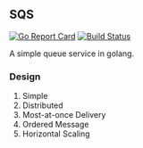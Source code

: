 ## SQS

[![Go Report Card](https://goreportcard.com/badge/github.com/Focinfi/sqs)](https://goreportcard.com/report/github.com/Focinfi/sqs)
[![Build Status](https://travis-ci.org/Focinfi/sqs.png)](https://travis-ci.org/Focinfi/sqs.svg?branch=master)

A simple queue service in golang.

### Design

1. Simple
1. Distributed
2. Most-at-once Delivery
3. Ordered Message
4. Horizontal Scaling
